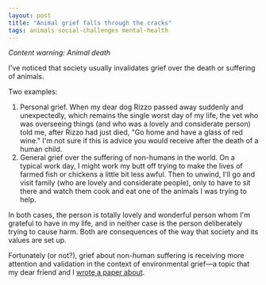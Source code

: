 ```yaml
---
layout: post
title: "Animal grief falls through the cracks"
tags: animals social-challenges mental-health
---
```

*Content warning: Animal death*

I've noticed that society usually invalidates grief over the death or suffering of animals.

Two examples:
1. Personal grief. When my dear dog Rizzo passed away suddenly and unexpectedly, which remains the single worst day of my life, the vet who was overseeing things (and who was a lovely and considerate person) told me, after Rizzo had just died, "Go home and have a glass of red wine." I'm not sure if this is advice you would receive after the death of a human child.
2. General grief over the suffering of non-humans in the world. On a typical work day, I might work my butt off trying to make the lives of farmed fish or chickens a little bit less awful. Then to unwind, I'll go and visit family (who are lovely and considerate people), only to have to sit there and watch them cook and eat one of the animals I was trying to help.  

In both cases, the person is totally lovely and wonderful person whom I'm grateful to have in my life, and in neither case is the person deliberately trying to cause harm. Both are consequences of the way that society and its values are set up.

Fortunately (or not?), grief about non-human suffering is receiving more attention and validation in the context of environmental grief—a topic that my dear friend and I [wrote a paper about](https://onlinelibrary.wiley.com/doi/abs/10.1111/rec.13042).
